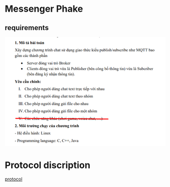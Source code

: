# Messenger Phake 

## requirements
![m](requirements.png)

# Protocol discription
[protocol](https://docs.google.com/spreadsheets/d/1rXLaaC_qr-f8R0oOmP52LIdpGyfhDsGBtwl9qJMeUjU/edit?usp=sharing)